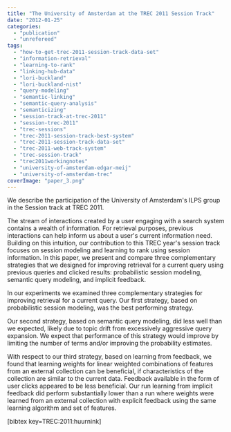 ```yaml
---
title: "The University of Amsterdam at the TREC 2011 Session Track"
date: "2012-01-25"
categories:
  - "publication"
  - "unrefereed"
tags:
  - "how-to-get-trec-2011-session-track-data-set"
  - "information-retrieval"
  - "learning-to-rank"
  - "linking-hub-data"
  - "lori-buckland"
  - "lori-buckland-nist"
  - "query-modeling"
  - "semantic-linking"
  - "semantic-query-analysis"
  - "semanticizing"
  - "session-track-at-trec-2011"
  - "session-trec-2011"
  - "trec-sessions"
  - "trec-2011-session-track-best-system"
  - "trec-2011-session-track-data-set"
  - "trec-2011-web-track-system"
  - "trec-session-track"
  - "trec2011workingnotes"
  - "university-of-amsterdam-edgar-meij"
  - "university-of-amsterdam-trec"
coverImage: "paper_3.png"
---
```


We describe the participation of the University of Amsterdam's ILPS group in the Session track at TREC 2011.

The stream of interactions created by a user engaging with a search system contains a wealth of information. For retrieval purposes, previous interactions can help inform us about a user's current information need. Building on this intuition, our contribution to this TREC year's session track focuses on session modeling and learning to rank using session information. In this paper, we present and compare three complementary strategies that we designed for improving retrieval for a current query using previous queries and clicked results: probabilistic session modeling, semantic query modeling, and implicit feedback.

In our experiments we examined three complementary strategies for improving retrieval for a current query. Our first strategy, based on probabilistic session modeling, was the best performing strategy.

Our second strategy, based on semantic query modeling, did less well than we expected, likely due to topic drift from excessively aggressive query expansion. We expect that performance of this strategy would improve by limiting the number of terms and/or improving the probability estimates.

With respect to our third strategy, based on learning from feedback, we found that learning weights for linear weighted combinations of features from an external collection can be beneficial, if characteristics of the collection are similar to the current data. Feedback available in the form of user clicks appeared to be less beneficial. Our run learning from implicit feedback did perform substantially lower than a run where weights were learned from an external collection with explicit feedback using the same learning algorithm and set of features.

\[bibtex key=TREC:2011:huurnink\]
